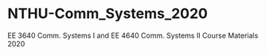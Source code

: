 # NTHU-Comm_Systems_2020
EE 3640 Comm. Systems I and EE 4640 Comm. Systems II Course Materials 2020
